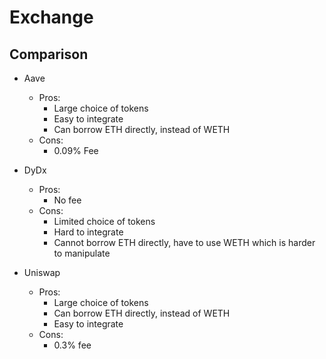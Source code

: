 # Exchange

## Comparison
* Aave
    * Pros:
        * Large choice of tokens
        * Easy to integrate
        * Can borrow ETH directly, instead of WETH
    * Cons:
        * 0.09% Fee

* DyDx
  * Pros:
    * No fee
  * Cons:
    * Limited choice of tokens
    * Hard to integrate
    * Cannot borrow ETH directly, have to use WETH which is harder to manipulate

* Uniswap
  * Pros:
    * Large choice of tokens
    * Can borrow ETH directly, instead of WETH
    * Easy to integrate
  * Cons:
    * 0.3% fee